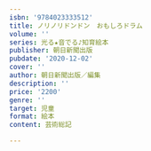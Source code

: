 ```yaml
---
isbn: '9784023333512'
title: ノリノリドンドン　おもしろドラム
volume: ''
series: 光る★音でる♪知育絵本
publisher: 朝日新聞出版
pubdate: '2020-12-02'
cover: ''
author: 朝日新聞出版／編集
description: ''
price: '2200'
genre: ''
target: 児童
format: 絵本
content: 芸術総記

---
```

